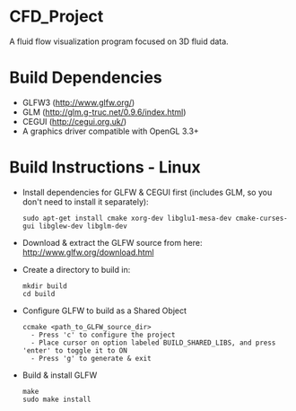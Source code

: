 # CFD_Project
A fluid flow visualization program focused on 3D fluid data.

# Build Dependencies
  - GLFW3  (http://www.glfw.org/)
  - GLM    (http://glm.g-truc.net/0.9.6/index.html)
  - CEGUI  (http://cegui.org.uk/)
  - A graphics driver compatible with OpenGL 3.3+

# Build Instructions - Linux
  - Install dependencies for GLFW & CEGUI first (includes GLM, so you don't need to install it separately):

    ```
    sudo apt-get install cmake xorg-dev libglu1-mesa-dev cmake-curses-gui libglew-dev libglm-dev
    ```
  
  - Download & extract the GLFW source from here: http://www.glfw.org/download.html
  - Create a directory to build in:
  
    ```
    mkdir build
    cd build
    ```
  
  - Configure GLFW to build as a Shared Object
  
    ```
    ccmake <path_to_GLFW_source_dir>
      - Press 'c' to configure the project
      - Place cursor on option labeled BUILD_SHARED_LIBS, and press 'enter' to toggle it to ON
      - Press 'g' to generate & exit
    ```
  
  - Build & install GLFW
  
    ```
    make
    sudo make install
    ```
